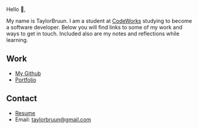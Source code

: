 Hello 👋, 

My name is TaylorBruun. I am a student at [CodeWorks](https://boisecodeworks.com) studying to become a software developer. Below you will find links to some of my work and ways to get in touch. Included also are my notes and reflections while learning. 

## Work

  + [My Github](https://github.com/TaylorBruun)
  + [Portfolio](https://TaylorBruun.github.io/)

## Contact

  + [Resume](https://TaylorBruun.github.io/resume)
  + Email: taylorbruun@gmail.com
  
